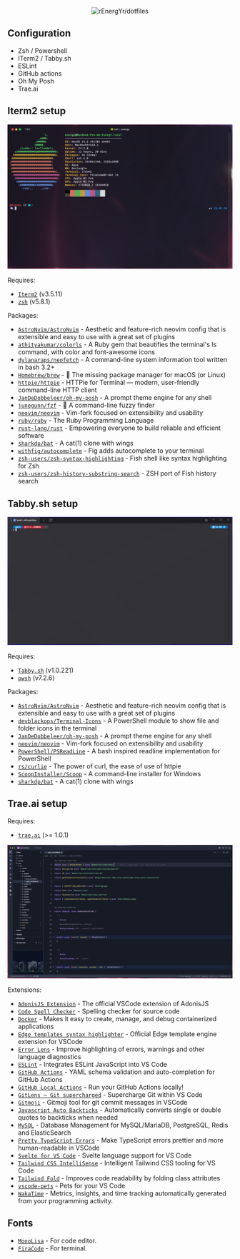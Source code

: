 <p align="center">
  <img src="https://socialify.git.ci/rEnergYr/dotfiles/image?font=Inter&language=1&name=1&owner=1&pattern=Plus&theme=Dark" alt="rEnergYr/dotfiles" width="640" height="320" />
</p>

## Configuration

- Zsh / Powershell
- ITerm2 / Tabby.sh
- ESLint
- GitHub actions
- Oh My Posh
- Trae.ai

## Iterm2 setup

![Iterm2](assets/iterm2.png)

Requires:

- [`Iterm2`](https://iterm2.com) (v3.5.11)
- [`zsh`](https://www.zsh.org) (v5.8.1) 

Packages:

- [`AstroNvim/AstroNvim`](https://github.com/AstroNvim/AstroNvim) - Aesthetic and feature-rich neovim config that is extensible and easy to use with a great set of plugins
- [`athityakumar/colorls`](https://github.com/athityakumar/colorls) - A Ruby gem that beautifies the terminal's ls command, with color and font-awesome icons
- [`dylanaraps/neofetch`](https://github.com/dylanaraps/neofetch) - A command-line system information tool written in bash 3.2+
- [`Homebrew/brew`](https://github.com/Homebrew/brew) - 🍺 The missing package manager for macOS (or Linux)
- [`httpie/httpie`](https://github.com/httpie/httpie) - HTTPie for Terminal — modern, user-friendly command-line HTTP client
- [`JanDeDobbeleer/oh-my-posh`](https://github.com/JanDeDobbeleer/oh-my-posh) - A prompt theme engine for any shell
- [`junegunn/fzf`](https://github.com/junegunn/fzf) - 🌸 A command-line fuzzy finder
- [`neovim/neovim`](https://github.com/neovim/neovim) - Vim-fork focused on extensibility and usability
- [`ruby/ruby`](https://github.com/ruby/ruby) - The Ruby Programming Language
- [`rust-lang/rust`](https://github.com/rust-lang/rust) - Empowering everyone to build reliable and efficient software
- [`sharkdp/bat`](https://github.com/sharkdp/bat) - A cat(1) clone with wings
- [`withfig/autocomplete`](https://github.com/withfig/autocomplete) - Fig adds autocomplete to your terminal
- [`zsh-users/zsh-syntax-highlighting`](https://github.com/zsh-users/zsh-syntax-highlighting) - Fish shell like syntax highlighting for Zsh
- [`zsh-users/zsh-history-substring-search`](https://github.com/zsh-users/zsh-history-substring-search) - ZSH port of Fish history search

## Tabby.sh setup

![Tabby.sh](assets/tabbysh.png)

Requires:

- [`Tabby.sh`](https://tabby.sh) (v1.0.221)
- [`pwsh`](https://github.com/PowerShell/PowerShell) (v7.2.6)

Packages:

- [`AstroNvim/AstroNvim`](https://github.com/AstroNvim/AstroNvim) - Aesthetic and feature-rich neovim config that is extensible and easy to use with a great set of plugins
- [`devblackops/Terminal-Icons`](https://github.com/devblackops/Terminal-Icons) - A PowerShell module to show file and folder icons in the terminal
- [`JanDeDobbeleer/oh-my-posh`](https://github.com/JanDeDobbeleer/oh-my-posh) - A prompt theme engine for any shell
- [`neovim/neovim`](https://github.com/neovim/neovim) - Vim-fork focused on extensibility and usability
- [`PowerShell/PSReadLine`](https://github.com/PowerShell/PSReadLine) - A bash inspired readline implementation for PowerShell
- [`rs/curlie`](https://github.com/rs/curlie) - The power of curl, the ease of use of httpie
- [`ScoopInstaller/Scoop`](https://github.com/ScoopInstaller/Scoop) - A command-line installer for Windows
- [`sharkdp/bat`](https://github.com/sharkdp/bat) - A cat(1) clone with wings

## Trae.ai setup

Requires:

- [`trae.ai`](https://www.trae.ai) (>= 1.0.1)

![Trae.ai](assets/trae-ai.png)

Extensions:

- [`AdonisJS Extension`](https://marketplace.visualstudio.com/items?itemName=jripouteau.adonis-vscode-extension) - The official VSCode extension of AdonisJS
- [`Code Spell Checker`](https://marketplace.visualstudio.com/items?itemName=streetsidesoftware.code-spell-checker) - Spelling checker for source code
- [`Docker`](https://marketplace.visualstudio.com/items?itemName=ms-azuretools.vscode-docker) - Makes it easy to create, manage, and debug containerized applications
- [`Edge templates syntax highlighter`](https://marketplace.visualstudio.com/items?itemName=AdonisJS.vscode-edge) - Official Edge template engine extension for VSCode
- [`Error Lens`](https://marketplace.visualstudio.com/items?itemName=usernamehw.errorlens) - Improve highlighting of errors, warnings and other language diagnostics
- [`ESLint`](https://marketplace.visualstudio.com/items?itemName=dbaeumer.vscode-eslint) - Integrates ESLint JavaScript into VS Code
- [`GitHub Actions`](https://marketplace.visualstudio.com/items?itemName=me-dutour-mathieu.vscode-github-actions) - YAML schema validation and auto-completion for GitHub Actions
- [`GitHub Local Actions`](https://marketplace.visualstudio.com/items?itemName=SanjulaGanepola.github-local-actions) - Run your GitHub Actions locally!
- [`GitLens — Git supercharged`](https://marketplace.visualstudio.com/items?itemName=eamodio.gitlens) - Supercharge Git within VS Code
- [`Gitmoji`](https://marketplace.visualstudio.com/items?itemName=seatonjiang.gitmoji-vscode) - Gitmoji tool for git commit messages in VSCode
- [`Javascript Auto Backticks`](https://marketplace.visualstudio.com/items?itemName=chamboug.js-auto-backticks) - Automatically converts single or double quotes to backticks when needed
- [`MySQL`](https://marketplace.visualstudio.com/items?itemName=cweijan.vscode-mysql-client2) - Database Management for MySQL/MariaDB, PostgreSQL, Redis and ElasticSearch
- [`Pretty TypeScript Errors`](https://marketplace.visualstudio.com/items?itemName=yoavbls.pretty-ts-errors) - Make TypeScript errors prettier and more human-readable in VSCode
- [`Svelte for VS Code`](https://marketplace.visualstudio.com/items?itemName=svelte.svelte-vscode) - Svelte language support for VS Code
- [`Tailwind CSS IntelliSense`](https://marketplace.visualstudio.com/items?itemName=bradlc.vscode-tailwindcss) - Intelligent Tailwind CSS tooling for VS Code
- [`Tailwind Fold`](https://marketplace.visualstudio.com/items?itemName=stivo.tailwind-fold) - Improves code readability by folding class attributes
- [`vscode-pets`](https://marketplace.visualstudio.com/items?itemName=tonybaloney.vscode-pets) - Pets for your VS Code
- [`WakaTime`](https://marketplace.visualstudio.com/items?itemName=WakaTime.vscode-wakatime) - Metrics, insights, and time tracking automatically generated from your programming activity.

## Fonts

- [`MonoLisa`](https://www.monolisa.dev) - For code editor.
- [`FiraCode`](https://github.com/ryanoasis/nerd-fonts) - For terminal.
